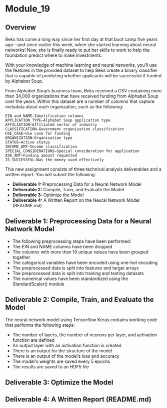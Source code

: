 # Module_19

## Overview
Beks has come a long way since her first day at that boot camp five years ago—and since earlier this week, when she started learning about neural networks! Now, she is finally ready to put her skills to work to help the foundation predict where to make investments.

With your knowledge of machine learning and neural networks, you’ll use the features in the provided dataset to help Beks create a binary classifier that is capable of predicting whether applicants will be successful if funded by Alphabet Soup.

From Alphabet Soup’s business team, Beks received a CSV containing more than 34,000 organizations that have received funding from Alphabet Soup over the years. Within this dataset are a number of columns that capture metadata about each organization, such as the following:

    EIN and NAME—Identification columns
    APPLICATION_TYPE—Alphabet Soup application type
    AFFILIATION—Affiliated sector of industry
    CLASSIFICATION—Government organization classification
    USE_CASE—Use case for funding
    ORGANIZATION—Organization type
    STATUS—Active status
    INCOME_AMT—Income classification
    SPECIAL_CONSIDERATIONS—Special consideration for application
    ASK_AMT—Funding amount requested
    IS_SUCCESSFUL—Was the money used effectively

This new assignment consists of three technical analysis deliverables and a written report. You will submit the following:
  - **Deliverable 1:** Preprocessing Data for a Neural Network Model
  - **Deliverable 2:** Compile, Train, and Evaluate the Model
  - **Deliverable 3:** Optimize the Model
  - **Deliverable 4:** A Written Report on the Neural Network Model (README.md)

  
## Deliverable 1: Preprocessing Data for a Neural Network Model
  - The following preprocessing steps have been performed:
  - The EIN and NAME columns have been dropped 
  - The columns with more than 10 unique values have been grouped together 
  - The categorical variables have been encoded using one-hot encoding 
  - The preprocessed data is split into features and target arrays 
  - The preprocessed data is split into training and testing datasets 
  - The numerical values have been standardized using the StandardScaler() module

## Deliverable 2: Compile, Train, and Evaluate the Model
The neural network model using Tensorflow Keras contains working code that performs the following steps:
  - The number of layers, the number of neurons per layer, and activation function are defined
  - An output layer with an activation function is created 
  - There is an output for the structure of the model 
  - There is an output of the model’s loss and accuracy 
  - The model's weights are saved every 5 epochs 
  - The results are saved to an HDF5 file 

## Deliverable 3: Optimize the Model

## Deliverable 4: A Written Report (README.md)
